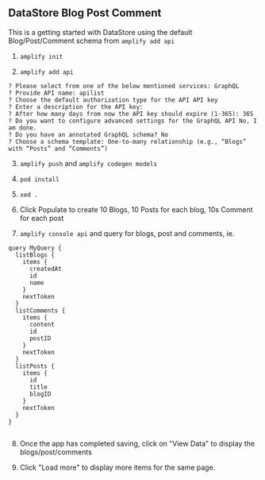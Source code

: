 ## DataStore Blog Post Comment

This is a getting started with DataStore using the default Blog/Post/Comment schema from `amplify add api`

1. `amplify init`

2. `amplify add api` 
```
? Please select from one of the below mentioned services: GraphQL
? Provide API name: apilist
? Choose the default authorization type for the API API key
? Enter a description for the API key: 
? After how many days from now the API key should expire (1-365): 365
? Do you want to configure advanced settings for the GraphQL API No, I am done.
? Do you have an annotated GraphQL schema? No
? Choose a schema template: One-to-many relationship (e.g., “Blogs” with “Posts” and “Comments”)
```

3. `amplify push` and `amplify codegen models`

4. `pod install`

5. `xed .`

6. Click Populate to create 10 Blogs, 10 Posts for each blog, 10s Comment for each post

7. `amplify console api` and query for blogs, post and comments, ie.

```
query MyQuery {
  listBlogs {
    items {
      createdAt
      id
      name
    }
    nextToken
  }
  listComments {
    items {
      content
      id
      postID
    }
    nextToken
  }
  listPosts {
    items {
      id
      title
      blogID
    }
    nextToken
  }
}


```
8. Once the app has completed saving, click on "View Data" to display the blogs/post/comments

8. Click "Load more" to display more items for the same page.







